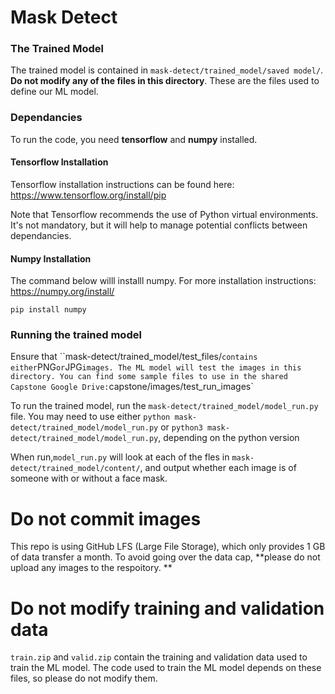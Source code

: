 # Mask Detect

### The Trained Model

The trained model is contained in `mask-detect/trained_model/saved model/`. **Do not modify any of the files in this directory**. These are the files used to define our ML model.

### Dependancies

To run the code, you need **tensorflow** and **numpy** installed.

#### Tensorflow Installation

Tensorflow installation instructions can be found here: https://www.tensorflow.org/install/pip

Note that Tensorflow recommends the use of Python virtual environments. It's not mandatory, but it will help to manage potential conflicts between dependancies.

#### Numpy Installation

The command below willl installl numpy. For more installation instructions: https://numpy.org/install/

`pip install numpy`

### Running the trained model

Ensure that ``mask-detect/trained_model/test_files/` contains either `PNG` or `JPG` images. The ML model will test the images in this directory. You can find some sample files to use in the shared Capstone Google Drive: `capstone/images/test_run_images`

To run the trained model, run the `mask-detect/trained_model/model_run.py` file. You may need to use either `python mask-detect/trained_model/model_run.py` or `python3 mask-detect/trained_model/model_run.py`, depending on the python version

When run,`model_run.py` will look at each of the fles in `mask-detect/trained_model/content/`, and output whether each image is of someone with or without a face mask.

# Do not commit images

This repo is using GitHub LFS (Large File Storage), which only provides 1 GB of data transfer a month. To avoid going over the data cap, **please do not upload any images to the respoitory. **

# Do not modify training and validation data

`train.zip` and `valid.zip` contain the training and validation data used to train the ML model. The code used to train the ML model depends on these files, so please do not modify them.
